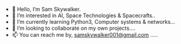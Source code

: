 - 👋 Hello, I’m Sam Skywalker.
- 👀 I’m interested in AI, Space Technologies & Spacecrafts..
- 🌱 I’m currently learning Python3, Computer systems & networks...
- 💞️ I’m looking to collaborate on my own projects....
- 📫 You can reach me by, samskywalker001@gmail.com .....

<!---
skywalkerSam/skywalkerSam is a ✨ special ✨ repository because its `README.md` (this file) appears on your GitHub profile.
You can click the Preview link to take a look at your changes.
--->
